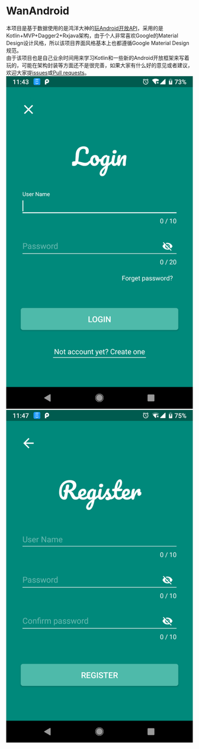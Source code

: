 # WanAndroid
本项目是基于数据使用的是鸿洋大神的[玩Android开放API](http://wanandroid.com/blog/show/2)，采用的是Kotlin+MVP+Dagger2+Rxjava架构，由于个人非常喜欢Google的Material Design设计风格，所以该项目界面风格基本上也都遵循Google Material Design规范。<br>
由于该项目也是自己业余时间用来学习Kotlin和一些新的Android开放框架来写着玩的，可能在架构封装等方面还不是很完善，如果大家有什么好的意见或者建议，欢迎大家提[issues](https://github.com/songmao123/WanAndroid/issues)或[Pull requests](https://github.com/songmao123/WanAndroid/pulls)。<br>
![Alt text](ScreenShot/image01.png)  ![Alt text](ScreenShot/image02.png)